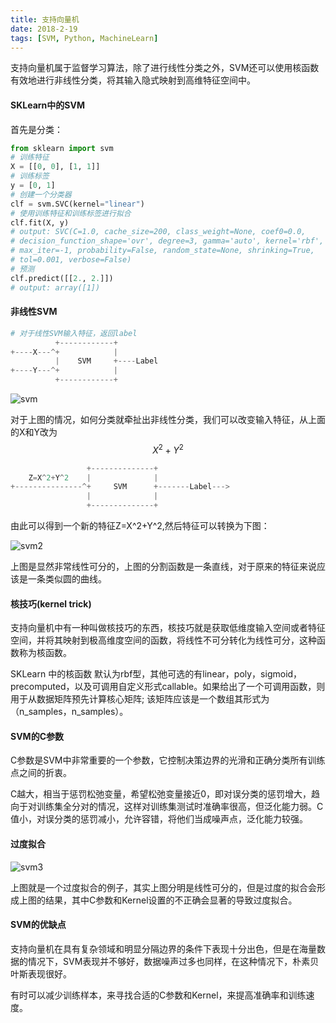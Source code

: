 ```yaml
---
title: 支持向量机
date: 2018-2-19
tags: [SVM, Python, MachineLearn]
---
```


支持向量机属于监督学习算法，除了进行线性分类之外，SVM还可以使用核函数有效地进行非线性分类，将其输入隐式映射到高维特征空间中。

<!-- more -->

####  SKLearn中的SVM

首先是分类：

```python
from sklearn import svm
# 训练特征
X = [[0, 0], [1, 1]]
# 训练标签
y = [0, 1]
# 创建一个分类器
clf = svm.SVC(kernel="linear")
# 使用训练特征和训练标签进行拟合
clf.fit(X, y) 
# output: SVC(C=1.0, cache_size=200, class_weight=None, coef0=0.0,
# decision_function_shape='ovr', degree=3, gamma='auto', kernel='rbf',
# max_iter=-1, probability=False, random_state=None, shrinking=True,
# tol=0.001, verbose=False)
# 预测
clf.predict([[2., 2.]])
# output: array([1])
```

#### 非线性SVM

```python
# 对于线性SVM输入特征，返回label
          +------------+
+----X---^+            |
          |    SVM     +----Label
+----Y---^+            |
          +------------+
```

![svm](http://image-1252432001.coscd.myqcloud.com/svm.png)

对于上图的情况，如何分类就牵扯出非线性分类，我们可以改变输入特征，从上面的X和Y改为
$$
X^2+Y^2
$$

```python
                 +--------------+
    Z=X^2+Y^2    |              |
+---------------^+     SVM      +-------Label--->
                 |              |
                 +--------------+
```

由此可以得到一个新的特征Z=X^2+Y^2,然后特征可以转换为下图：

![svm2](http://image-1252432001.coscd.myqcloud.com/svm2.png)

上图是显然非常线性可分的，上图的分割函数是一条直线，对于原来的特征来说应该是一条类似圆的曲线。

#### 核技巧(kernel trick)

支持向量机中有一种叫做核技巧的东西，核技巧就是获取低维度输入空间或者特征空间，并将其映射到极高维度空间的函数，将线性不可分转化为线性可分，这种函数称为核函数。

SKLearn 中的核函数 默认为rbf型，其他可选的有linear，poly，sigmoid，precomputed，以及可调用自定义形式callable。如果给出了一个可调用函数，则用于从数据矩阵预先计算核心矩阵; 该矩阵应该是一个数组其形式为（n_samples，n_samples）。

#### SVM的C参数

C参数是SVM中非常重要的一个参数，它控制决策边界的光滑和正确分类所有训练点之间的折衷。

C越大，相当于惩罚松弛变量，希望松弛变量接近0，即对误分类的惩罚增大，趋向于对训练集全分对的情况，这样对训练集测试时准确率很高，但泛化能力弱。C值小，对误分类的惩罚减小，允许容错，将他们当成噪声点，泛化能力较强。

#### 过度拟合

![svm3](http://image-1252432001.coscd.myqcloud.com/svm3.png)

上图就是一个过度拟合的例子，其实上图分明是线性可分的，但是过度的拟合会形成上图的结果，其中C参数和Kernel设置的不正确会显著的导致过度拟合。

#### SVM的优缺点

支持向量机在具有复杂领域和明显分隔边界的条件下表现十分出色，但是在海量数据的情况下，SVM表现并不够好，数据噪声过多也同样，在这种情况下，朴素贝叶斯表现很好。

有时可以减少训练样本，来寻找合适的C参数和Kernel，来提高准确率和训练速度。